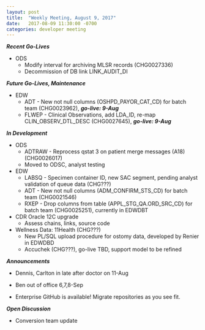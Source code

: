 ```yaml
---
layout: post
title:  "Weekly Meeting, August 9, 2017"
date:   2017-08-09 11:30:00 -0700
categories: developer meeting
---
```

**_Recent Go-Lives_**
* ODS
	* Modify interval for archiving MLSR records (CHG0027336)
	* Decommission of DB link LINK_AUDIT_DI

**_Future Go-Lives, Maintenance_**
* EDW
	* ADT - New not null columns (OSHPD_PAYOR_CAT_CD) for batch team (CHG0023962), **_go-live: 9-Aug_**
	* FLWEP - Clinical Observations, add LDA_ID, re-map CLIN_OBSERV_DTL_DESC (CHG0027645), **_go-live: 9-Aug_**
  
**_In Development_**
* ODS
	* ADTRAW - Reprocess qstat 3 on patient merge messages (A18) (CHG0026017)
	* Moved to ODSC, analyst testing
* EDW
	* LABSQ - Specimen container ID, new SAC segment, pending analyst validation of queue data (CHG???)
	* ADT -  New not null columns (ADM_CONFIRM_STS_CD) for batch team (CHG0021546)
	* RXEP - Drop columns from table (APPL_STG_QA.ORD_SRC_CD) for batch team (CHG0025251), currently in EDWDBT
* CDR Oracle 12C upgrade
	* Assess chains, links, source code
* Wellness Data: 11Health (CHG???)
	* New PL/SQL upload procedure for ostomy data, developed by Renier in EDWDBD
	* Accuchek (CHG???), go-live TBD, support model to be refined

**_Announcements_**
* Dennis, Carlton in late after doctor on 11-Aug
* Ben out of office 6,7,8-Sep

* Enterprise GitHub is available!  Migrate repositories as you see fit.

**_Open Discussion_**
* Conversion team update
